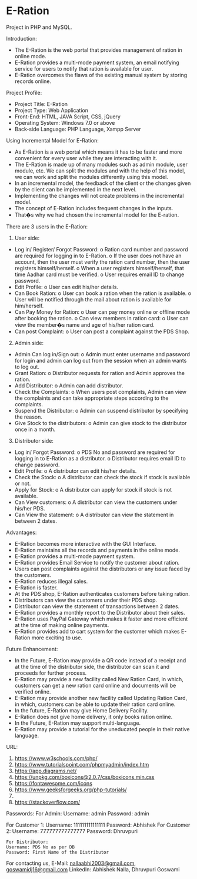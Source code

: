# E-Ration

Project in PHP and MySQL.

Introduction:

- The E-Ration is the web portal that provides management of ration in online mode.
- E-Ration provides a multi-mode payment system, an email notifying service for users to notify that ration is available for user.
- E-Ration overcomes the flaws of the existing manual system by storing records online.

Project Profile:

- Project Title: E-Ration
- Project Type: Web Application
- Front-End: HTML, JAVA Script, CSS, jQuery
- Operating System: Windows 7.0 or above
- Back-side Language: PHP Language, Xampp Server

Using Incremental Model for E-Ration:

- As E-Ration is a web portal which means it has to be faster and more convenient for every user while they are interacting with it.
- The E-Ration is made up of many modules such as admin module, user module, etc. We can split the modules and with the help of this model, we can work and split the modules differently using this model.
- In an incremental model, the feedback of the client or the changes given by the client can be implemented in the next level.
- Implementing the changes will not create problems in the incremental model.
- The concept of E-Ration includes frequent changes in the inputs.
- That�s why we had chosen the incremental model for the E-ration.

There are 3 users in the E-Ration:

1. User side:

- Log in/ Register/ Forgot Password:
  o Ration card number and password are required for logging in to E-Ration.
  o If the user does not have an account, then the user must verify the ration card number, then the user registers himself/herself.
  o When a user registers himself/herself, that time Aadhar card must be verified.
  o User requires email ID to change password.
- Edit Profile:
  o User can edit his/her details.
- Can Book Ration:
  o User can book a ration when the ration is available.
  o User will be notified through the mail about ration is available for him/herself.
- Can Pay Money for Ration:
  o User can pay money online or offline mode after booking the ration.
  o Can view members in ration card:
  o User can view the member�s name and age of his/her ration card.
- Can post Complaint:
  o User can post a complaint against the PDS Shop.

2. Admin side:

- Admin Can log in/Sign out:
  o Admin must enter username and password for login and admin can log out from the session when an admin wants to log out.
- Grant Ration:
  o Distributor requests for ration and Admin approves the ration.
- Add Distributor:
  o Admin can add distributor.
- Check the Complaints:
  o When users post complaints, Admin can view the complaints and can take appropriate steps according to the complaints.
- Suspend the Distributor:
  o Admin can suspend distributor by specifying the reason.
- Give Stock to the distributors:
  o Admin can give stock to the distributor once in a month.

3. Distributor side:

- Log in/ Forgot Password:
  o PDS No and password are required for logging in to E-Ration as a distributor.
  o Distributor requires email ID to change password.
- Edit Profile:
  o A distributor can edit his/her details.
- Check the Stock:
  o A distributor can check the stock if stock is available or not.
- Apply for Stock:
  o A distributor can apply for stock if stock is not available.
- Can View customers:
  o A distributor can view the customers under his/her PDS.
- Can View the statement:
  o A distributor can view the statement in between 2 dates.

Advantages:

- E-Ration becomes more interactive with the GUI Interface.
- E-Ration maintains all the records and payments in the online mode.
- E-Ration provides a multi-mode payment system.
- E-Ration provides Email Service to notify the customer about ration.
- Users can post complaints against the distributors or any issue faced by the customers.
- E-Ration reduces illegal sales.
- E-Ration is faster.
- At the PDS shop, E-Ration authenticates customers before taking ration.
- Distributors can view the customers under their PDS shop.
- Distributor can view the statement of transactions between 2 dates.
- E-Ration provides a monthly report to the Distributor about their sales.
- E-Ration uses PayPal Gateway which makes it faster and more efficient at the time of making online payments.
- E-Ration provides add to cart system for the customer which makes E-Ration more exciting to use.

Future Enhancement:

- In the Future, E-Ration may provide a QR code instead of a receipt and at the time of the distributor side, the distributor can scan it and proceeds for further process.
- E-Ration may provide a new facility called New Ration Card, in which, customers can get a new ration card online and documents will be verified online.
- E-Ration may provide another new facility called Updating Ration Card, in which, customers can be able to update their ration card online.
- In the future, E-Ration may give Home Delivery Facility.
- E-Ration does not give home delivery, it only books ration online.
- In the Future, E-Ration may support multi-language.
- E-Ration may provide a tutorial for the uneducated people in their native language.

URL:

1. https://www.w3schools.com/php/
2. https://www.tutorialspoint.com/phpmyadmin/index.htm
3. https://app.diagrams.net/
4. https://unpkg.com/boxicons@2.0.7/css/boxicons.min.css
5. https://fontawesome.com/icons
6. https://www.geeksforgeeks.org/php-tutorials/
7.
8. https://stackoverflow.com/

Passwords:
For Admin:
Username: admin
Password: admin

For Customer 1:
Username: 111111111111111
Password: Abhishek
For Customer 2:
Username: 777777777777777
Password: Dhruvpuri

    For Distributor:
    Username: PDS No as per DB
    Password: First Name of the Distributor

For contacting us,
E-Mail: nallaabhi2003@gmail.com, goswamidj16@gmail.com
LinkedIn: Abhishek Nalla, Dhruvpuri Goswami

